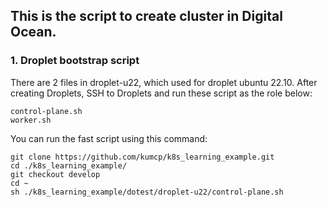 ## This is the script to create cluster in Digital Ocean.

### 1. Droplet bootstrap script

There are 2 files in droplet-u22, which used for droplet ubuntu 22.10. After creating Droplets, SSH to Droplets and run these script as the role below:

```
control-plane.sh
worker.sh
```

You can run the fast script using this command:

```
git clone https://github.com/kumcp/k8s_learning_example.git
cd ./k8s_learning_example/
git checkout develop
cd ~
sh ./k8s_learning_example/dotest/droplet-u22/control-plane.sh
```
